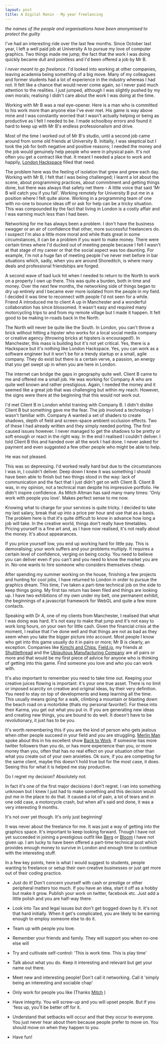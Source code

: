 ```yaml
---
layout: post
title: A Digital Ronin - My year freelancing 
---
```


*the names of the people and organisations have been anonymised to protect the guilty*

I've had an interesting ride over the last few months. Since October last year, I left a well paid job at University A to pursue my love of computer graphics. Two things made me jump; the fact that the work I was doing quickly became dull and pointless and I'd been offered a job by Mr B.

*I never meant to go freelance*. I'd looked into working at other companies, leaving academia being something of a big move. Many of my colleagues and former students had a lot of experience in the industry whereas I had not. It felt like a chance that would never come again, so I never paid much attention to the realities. I just jumped, although I was slightly pushed by my own morals; realising I didn't care about the work I was doing at the time.

Working with Mr B was a real eye-opener. Here is a man who is committed to his work more than anyone else I've ever met. His game is way above mine and I was constantly worried that I wasn't actually helping or being as productive as I felt I needed to be. I made schoolboy errors and found it hard to keep up with Mr B's endless professionalism and drive. 

Most of the time I worked out of Mr B's studio, until a second job came around from some old friends at University B. Initially, I was skeptical but I took the job for both negative and positive reasons; I needed the money and the job would genuinely help people who were in physical pain. It's not often you get a contract like that. It meant I needed a place to work and happily, [London Hackspace](http://london.hackspace.org.uk) filled that need. 

The problem here was the feeling of isolation that grew and grew each day. Working with Mr B, I felt that I was being challenged; I learnt a lot about the scene, about programming practices, about commitment and getting things done, but there was always that safety net there - A little voice that said 'Mr B will catch you if you fall'. Working remotely for University B put me in a position where I felt quite alone. Working in a programming team of one with no-one to bounce ideas off or ask for help can be a tricky situation. This was compounded by the fact that living in London is a costly affair and I was earning much less than I had been.

Networking for me has always been a problem. I don't have the business swagger or an air of confidence that other, more successful freelancers do. I suspect I'm also a little more moral and while thats great in some circumstances, it can be a problem if you want to make money. There were certain times where I'd ducked out of meeting people because I felt I wasn't at that stage of my career or that the social aspect was too daunting. For example, I'm not a huge fan of meeting people I've never met before in bar situations which, sadly, when you are around Shoreditch, is where many deals and professional friendships are forged.

A second wave of bad luck hit when I needed to return to the North to work on a property I own up there. This was quite a burden, both in time and money. Over the next few months, the networking side of things began to dry up entirely and I became ever more isolated from the people in my field. I decided it was time to reconnect with people I'd not seen for a while. Friend A introduced me to client A up in Manchester and a wonderful collaboration has since blossomed. It wasn't easy and required many motorcycling trips to and from my remote village but I made it happen. It felt good to be making in-roads back in the North.

The North will never be quite like the South. In London, you can't throw a brick without hitting a hipster who works for a local social media company or creative agency (throwing bricks at hipsters is encouraged!). In Manchester, this mass is building but it's not yet critical. Yes, there is a Hackspace but it's nothing like London Hackspace. Yes, you can work as a software engineer but it won't be for a trendy startup or a small, agile company. They do exist but there is a certain verve, a passion, an energy that you get swept up in when you are here in London. 

The internet can bridge the gaps in geography quite well. Client B came to me and offered me a small job. He was working for Company A who are quite well known and rather prestigious. Again, I needed the money and it seemed like a great job that was challenging but within my reach. However, the signs were there at the beginning that this would not work out. 

I'd met Client B in London whilst training with Company B. I didn't dislike Client B but something gave me the fear. The job involved a technology I wasn't familiar with. Company A wanted a set of shaders to create shadows, depth of field and screen-space ambient occlusion effects. Two of these I had already written and they simply needed porting. The first caused issues however. I never managed to get the shadows to be pretty or soft enough or react in the right way. In the end I realised I couldn't deliver. I told Client B this and handed over all the work I had done. I never asked for payment and even suggested a few other people who might be able to help.

He was not pleased.

This was so depressing. I'd worked really hard but due to the circumstances I was in, I couldn't deliver. Deep down I knew it was something I should have been able to finish but two things stood in the way: lack of communication and the fact that I just didn't get on with Client B. Client B was, in my opinion, not a technical man despite his impressive portfolio. He didn't inspire confidence. As Mitch Altman has said many many times: 'Only work with people you love'. Makes perfect sense to me now.

Knowing what to charge for your services is quite tricky. I decided to take my last salary, break that up into a price per hour and use that as a basis. The problem here is that it's quite difficult to know in advance how long a job will take. In the creative world, things don't really have timetables. Pricing yourself is a fine art and, as I have now realised, it's not really about the money. It's about appearances. 

If you price yourself low, you end up working hard for little pay. This is demoralising; your work suffers and your problems multiply. It requires a certain level of confidence, verging on being cocky. You need to believe you can deliver even if you can't and you need to know the market you are in. No-one wants to hire someone who considers themselves cheap.

After spending my summer working on the house, finishing a few projects and hunting for cool jobs, I have returned to London in order to pursue the graphics dream. This time, I've taken a part-time technical job on the side to keep things going. My first tax return has been filed and things are looking up. I have two exhibitions of my own under my belt, one permanent exhibit, the beginnings of a javascript framework for WebGL and quite a few more contacts. 

Speaking with Dr A, one of my clients from Manchester, I realised that what I was doing was hard. It's not easy to make that jump and it's not easy to work long hours, on your own for little cash. Given the financial crisis at the moment, I realise that I've done well and that things are not as bad as they seem when you take the bigger picture into account. Most people I know who get into this game usually do it in pairs or more; Mr B is clearly, an exception. Companies like [Kimchi and Chips](http://www.kimchiandchips.com/), [Field.io](field.io), my friends at [Shuttlethread](http://shuttlethread.com/) and the [Ubiquitous Manufacturing Company](http://ubiquitous.co.uk/) are all pairs or more and that would be my first piece of advice for anyone who is thinking of getting into this game. Find someone you love and who you can work with.

It's also important to remember you need to take time out. Keeping your creative juices flowing is important: it's your one true asset. There is no limit or imposed scarcity on creative and original ideas, by their very definition. You need to stay on top of developments and keep learning all the time. This usually means going for a walk, climbing a mountain or blasting down the beach road on a motorbike (thats my personal favorite!). For these into their Karma, you get out what you put in. If you are generating new ideas and creating new things, you are bound to do well. It doesn't have to be revolutionary, it just has to be you.

It's worth remembering this if you are the kind of person who gets jealous when other people succeed in your field and you are struggling. [Merlin Man](http://www.merlinmann.com/) spoke about this in his excellent show [Back to Work](http://5by5.tv/b2w). If someone has more twitter followers than you do, or has more experience than you, or more money than you, often that has no real effect on your situation other than what you create out of your own anxieties. Ok sure, if you are competing for the same client, maybe this doesn't hold true but for the most case, it does. Seeing this for what it is helped me stay productive.

Do I regret my decision? Absolutely not.

In fact it's one of the first major decisions I don't regret. I ran into something unknown but I knew I just had to make something and this decision would put me in the place to do that. It caused a lot of pain, a lot of tears and in one odd case, a motorcycle crash, but when all's said and done, it was a very interesting 9 months. 

It's not over yet though. It's only just beginning!

It was never about the freelance for me. It was just a way of getting into the graphics space. It's important to keep looking forward. Though I have not yet succeeded in joining a prestigious outfit like [Berg](http://berglondon.com) or [Bloom](http://bloom.io) I have not given up. I am lucky to have been offered a part-time technical post which provides enough money to survive in London and enough time to continue with the interesting stuff.

In a few key points, here is what I would suggest to students, people wanting to freelance or setup their own creative businesses or just get more out of their coding practice.

- Just do it! Don't concern yourself with cash or prestige or other peripheral matters too much. If you have an idea, start it off as a hobby but make it grow. Publish your work on twitter, facebook etc. Just add a little polish and you are half-way there.

- Look into Tax and legal issues but don't get bogged down by it. It's not that hard initially. When it get's complicated, you are likely to be earning enough to employ someone else to do it.

- Team up with people you love.

- Remember your friends and family. They will support you when no-one else will

- Try and cultivate self-control: 'This is work time. This is play time'

- Talk about what you do. Keep it interesting and relevant but get your name out there.

- Meet new and interesting people! Don't call it networking. Call it 'simply being an interesting and sociable chap'

- Only work for people you like (Thanks [Mitch](http://en.wikipedia.org/wiki/Mitch_Altman) )

- Have integrity. You will screw-up and you will upset people. But if you 'fess up, you'll be better off for it.

- Understand that setbacks will occur and that they occur to everyone. You just never hear about them because people prefer to move on. You should move on when they happen to you.

- Have fun!